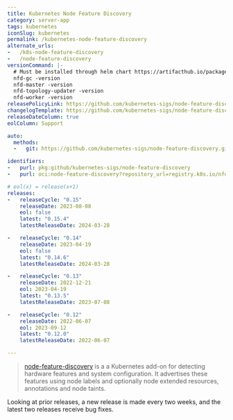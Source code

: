 ```yaml
---
title: Kubernetes Node Feature Discovery
category: server-app
tags: kubernetes
iconSlug: kubernetes
permalink: /kubernetes-node-feature-discovery
alternate_urls:
-   /k8s-node-feature-discovery
-   /node-feature-discovery
versionCommand: |-
  # Must be installed through helm chart https://artifacthub.io/packages/helm/node-feature-discovery/node-feature-discovery
  nfd-gc -version
  nfd-master -version
  nfd-topology-updater -version
  nfd-worker -version
releasePolicyLink: https://github.com/kubernetes-sigs/node-feature-discovery/releases
changelogTemplate: https://github.com/kubernetes-sigs/node-feature-discovery/releases/tag/v__LATEST__
releaseDateColumn: true
eolColumn: Support

auto:
  methods:
  -   git: https://github.com/kubernetes-sigs/node-feature-discovery.git

identifiers:
-   purl: pkg:github/kubernetes-sigs/node-feature-discovery
-   purl: oci:node-feature-discovery?repository_url=registry.k8s.io/nfd

# eol(x) = release(x+1)
releases:
-   releaseCycle: "0.15"
    releaseDate: 2023-08-08
    eol: false
    latest: "0.15.4"
    latestReleaseDate: 2024-03-28

-   releaseCycle: "0.14"
    releaseDate: 2023-04-19
    eol: false
    latest: "0.14.6"
    latestReleaseDate: 2024-03-28

-   releaseCycle: "0.13"
    releaseDate: 2022-12-21
    eol: 2023-04-19
    latest: "0.13.5"
    latestReleaseDate: 2023-07-08

-   releaseCycle: "0.12"
    releaseDate: 2022-06-07
    eol: 2023-09-12
    latest: "0.12.0"
    latestReleaseDate: 2022-06-07

---
```


> [node-feature-discovery](https://kubernetes-sigs.github.io/node-feature-discovery/) is a a Kubernetes add-on for detecting hardware
> features and system configuration. It advertises these features using node labels and optionally node extended resources, annotations and node taints.

Looking at prior releases, a new release is made every two weeks, and the latest two releases
receive bug fixes.
